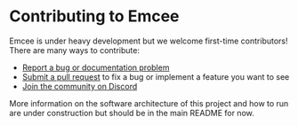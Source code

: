 # Contributing to Emcee

Emcee is under heavy development but we welcome first-time contributors!
There are many ways to contribute:

- [Report a bug or documentation problem](https://github.com/DawnbrandBots/emcee-tournament-bot/issues)
- [Submit a pull request](https://github.com/DawnbrandBots/emcee-tournament-bot/pulls) to fix a bug or implement a feature you want to see
- [Join the community on Discord](https://discord.gg/GrMGspZ)

More information on the software architecture of this project and how to run are
under construction but should be in the main README for now.

